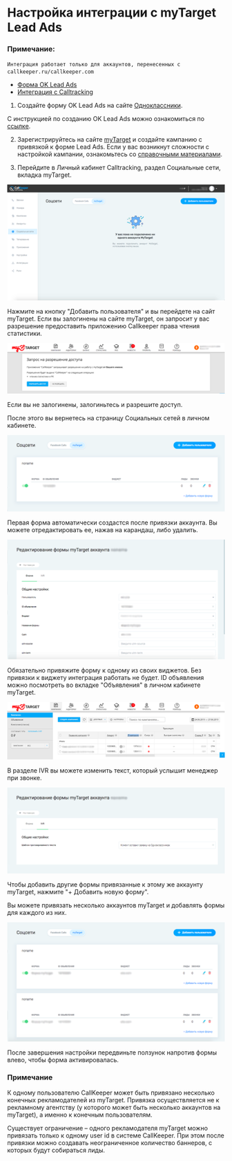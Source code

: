 # Настройка интеграции с myTarget Lead Ads 

### Примечание:
`Интеграция работает только для аккаунтов, перенесенных с callkeeper.ru/callkeeper.com`

* [Форма OK Lead Ads]()
* [Интеграция с Calltracking]()


1. Создайте форму OK Lead Ads на сайте [Одноклассники](ok.ru).

С инструкцией по созданию OK Lead Ads можно ознакомиться по [ссылке](https://insideok.ru/blog/instrukciya-kak-sozdat-reklamnoe-obyavlenie-lead-ads).

2. Зарегистрируйтесь на сайте [myTarget](https://target.my.com) и создайте кампанию с привязкой к форме Lead Ads. Если у вас возникнут сложности с настройкой кампании, ознакомьтесь со [справочными материалами](https://target.my.com/adv/help/).

3. Перейдите в Личный кабинет Calltracking, раздел Социальные сети, вкладка myTarget.

![Рис.1](images/socials_mytarget_new.png)

Нажмите на кнопку "Добавить пользователя" и вы перейдете на сайт myTarget. Если вы залогинены на сайте myTarget, он запросит у вас разрешение предоставить приложению Callkeeper права чтения статистики. 

![Рис.2](images/socials_mytarget_external.png)

Если вы не залогинены, залогиньтесь и разрешите доступ.

После этого вы вернетесь на страницу Социальных сетей в личном кабинете.

![Рис.3](images/socials_mytarget_form_added_cut.png)

Первая форма автоматически создаcтся после привязки аккаунта. Вы можете отредактировать ее, нажав на карандаш, либо удалить.

![Рис.4](images/socials_mytarget_form_edit.png)

Обязательно привяжите форму к одному из своих виджетов. Без привязки к виджету интеграция работать не будет.
ID объявления можно посмотреть во вкладке "Объявления" в личном кабинете myTarget.

![Рис.5](images/socials_mytarget_external_id.png)

В разделе IVR вы можете изменить текст, который услышит менеджер при звонке. 

![Рис.6](images/socials_mytarget_settings_ivr.png)

Чтобы добавить другие формы привязанные к этому же аккаунту myTarget, нажмите "+ Добавить новую форму".

Вы можете привязать несколько аккаунтов myTarget и добавлять формы для каждого из них.

![Рис.7](images/socials_mytarget_account_many.png)

После завершения настройки передвиньте ползунок напротив формы влево, чтобы форма активировалась.


### **Примечание**

К одному пользователю CallKeeper может быть привязано несколько конечных рекламодателей из myTarget. Привязка осуществляется не к рекламному агентству (у которого может быть несколько аккаунтов на myTarget), а именно к конечным пользователям.

Существует ограничение – одного рекламодателя myTarget можно привязать только к одному user id в системе CallKeeper. При этом после привязки можно создавать неограниченное количество баннеров, с которых будут собираться лиды.
